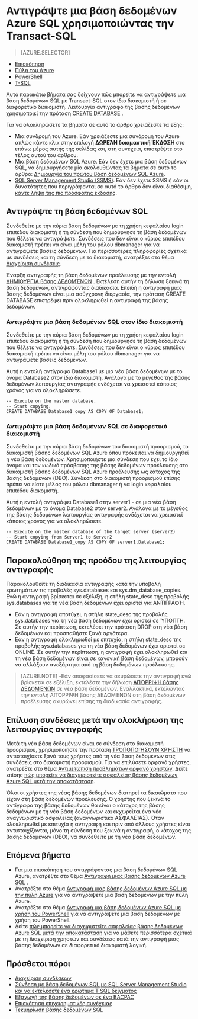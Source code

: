<properties 
    pageTitle="Αντιγράψτε μια βάση δεδομένων Azure SQL χρησιμοποιώντας την Transact-SQL | Microsoft Azure" 
    description="Δημιουργία αντιγράφου μιας βάσης δεδομένων Azure SQL χρησιμοποιώντας την Transact-SQL" 
    services="sql-database"
    documentationCenter=""
    authors="stevestein"
    manager="jhubbard"
    editor=""/>

<tags
    ms.service="sql-database"
    ms.devlang="NA"
    ms.date="09/19/2016"
    ms.author="sstein"
    ms.workload="data-management"
    ms.topic="article"
    ms.tgt_pltfrm="NA"/>


# <a name="copy-an-azure-sql-database-using-transact-sql"></a>Αντιγράψτε μια βάση δεδομένων Azure SQL χρησιμοποιώντας την Transact-SQL


> [AZURE.SELECTOR]
- [Επισκόπηση](sql-database-copy.md)
- [Πύλη του Azure](sql-database-copy-portal.md)
- [PowerShell](sql-database-copy-powershell.md)
- [T-SQL](sql-database-copy-transact-sql.md)


Αυτό παρακάτω βήματα σας δείχνουν πώς μπορείτε να αντιγράψετε μια βάση δεδομένων SQL με Transact-SQL στον ίδιο διακομιστή ή σε διαφορετικό διακομιστή. Λειτουργία αντίγραφο της βάσης δεδομένων χρησιμοποιεί την πρόταση [CREATE DATABASE](https://msdn.microsoft.com/library/ms176061.aspx) .

Για να ολοκληρώσετε τα βήματα σε αυτό το άρθρο χρειάζεστε τα εξής:

- Μια συνδρομή του Azure. Εάν χρειάζεστε μια συνδρομή του Azure απλώς κάντε κλικ στην επιλογή **ΔΩΡΕΆΝ δοκιμαστική ΈΚΔΟΣΗ** στο επάνω μέρος αυτής της σελίδας και, στη συνέχεια, επιστρέψτε στο τέλος αυτού του άρθρου.
- Μια βάση δεδομένων SQL Azure. Εάν δεν έχετε μια βάση δεδομένων SQL, να δημιουργήσετε μία ακολουθώντας τα βήματα σε αυτό το άρθρο: [Δημιουργία του πρώτου βάση δεδομένων SQL Azure](sql-database-get-started.md).
- [SQL Server Management Studio (SSMS)](https://msdn.microsoft.com/library/ms174173.aspx). Εάν δεν έχετε SSMS ή εάν οι δυνατότητες που περιγράφονται σε αυτό το άρθρο δεν είναι διαθέσιμη, [κάντε λήψη της πιο πρόσφατης έκδοσης](https://msdn.microsoft.com/library/mt238290.aspx).


## <a name="copy-your-sql-database"></a>Αντιγράψτε τη βάση δεδομένων SQL

Συνδεθείτε με την κύρια βάση δεδομένων με τη χρήση κεφαλαίου login επιπέδου διακομιστή ή τη σύνδεση που δημιούργησε τη βάση δεδομένων που θέλετε να αντιγράψετε. Συνδέσεις που δεν είναι ο κύριος επιπέδου διακομιστή πρέπει να είναι μέλη του ρόλου dbmanager για να αντιγράψετε βάσεις δεδομένων. Για περισσότερες πληροφορίες σχετικά με συνδέσεις και τη σύνδεση με το διακομιστή, ανατρέξτε στο θέμα [Διαχείριση συνδέσεις](sql-database-manage-logins.md).

Έναρξη αντιγραφής τη βάση δεδομένων προέλευσης με την εντολή [ΔΗΜΙΟΥΡΓΊΑ βάσης ΔΕΔΟΜΈΝΩΝ](https://msdn.microsoft.com/library/ms176061.aspx) . Εκτέλεση αυτήν τη δήλωση ξεκινά τη βάση δεδομένων, αντιγράφοντας διαδικασία. Επειδή η αντιγραφή μιας βάσης δεδομένων είναι μια ασύγχρονη διεργασία, την πρόταση CREATE DATABASE επιστρέφει πριν ολοκληρωθεί η αντιγραφή της βάσης δεδομένων.


### <a name="copy-a-sql-database-to-the-same-server"></a>Αντιγράψτε μια βάση δεδομένων SQL στον ίδιο διακομιστή

Συνδεθείτε με την κύρια βάση δεδομένων με τη χρήση κεφαλαίου login επιπέδου διακομιστή ή τη σύνδεση που δημιούργησε τη βάση δεδομένων που θέλετε να αντιγράψετε. Συνδέσεις που δεν είναι ο κύριος επιπέδου διακομιστή πρέπει να είναι μέλη του ρόλου dbmanager για να αντιγράψετε βάσεις δεδομένων.

Αυτή η εντολή αντίγραφα Database1 με μια νέα βάση δεδομένων με το όνομα Database2 στον ίδιο διακομιστή. Ανάλογα με το μέγεθος της βάσης δεδομένων λειτουργίας αντιγραφής ενδέχεται να χρειαστεί κάποιος χρόνος για να ολοκληρώσετε.

    -- Execute on the master database.
    -- Start copying.
    CREATE DATABASE Database1_copy AS COPY OF Database1;

### <a name="copy-a-sql-database-to-a-different-server"></a>Αντιγράψτε μια βάση δεδομένων SQL σε διαφορετικό διακομιστή

Συνδεθείτε με την κύρια βάση δεδομένων του διακομιστή προορισμού, το διακομιστή βάσης δεδομένων SQL Azure όπου πρόκειται να δημιουργηθεί η νέα βάση δεδομένων. Χρησιμοποιήστε μια σύνδεση που έχει το ίδιο όνομα και τον κωδικό πρόσβασης της βάσης δεδομένων προέλευσης στο διακομιστή βάσης δεδομένων SQL Azure προέλευσης ως κάτοχος της βάσης δεδομένων (DBO). Σύνδεση στο διακομιστή προορισμού επίσης πρέπει να είστε μέλος του ρόλου dbmanager ή να login κεφαλαίου επιπέδου διακομιστή.

Αυτή η εντολή αντιγράφει Database1 στην server1 - σε μια νέα βάση δεδομένων με το όνομα Database2 στον server2. Ανάλογα με το μέγεθος της βάσης δεδομένων λειτουργίας αντιγραφής ενδέχεται να χρειαστεί κάποιος χρόνος για να ολοκληρώσετε.


    -- Execute on the master database of the target server (server2)
    -- Start copying from Server1 to Server2
    CREATE DATABASE Database1_copy AS COPY OF server1.Database1;
    

## <a name="monitor-the-progress-of-the-copy-operation"></a>Παρακολούθηση της προόδου της λειτουργίας αντιγραφής

Παρακολουθείτε τη διαδικασία αντιγραφής κατά την υποβολή ερωτημάτων τις προβολές sys.databases και sys.dm_database_copies. Ενώ η αντιγραφή βρίσκεται σε εξέλιξη, η στήλη state_desc της προβολής sys.databases για τη νέα βάση δεδομένων έχει οριστεί για ΑΝΤΙΓΡΑΦΉ.


- Εάν η αντιγραφή αποτύχει, η στήλη state_desc της προβολής sys.databases για τη νέα βάση δεδομένων έχει οριστεί σε ΎΠΟΠΤΗ. Σε αυτήν την περίπτωση, εκτελέσει την πρόταση DROP στη νέα βάση δεδομένων και προσπαθήστε ξανά αργότερα.
- Εάν η αντιγραφή ολοκληρωθεί με επιτυχία, η στήλη state_desc της προβολής sys.databases για τη νέα βάση δεδομένων έχει οριστεί σε ONLINE. Σε αυτήν την περίπτωση, η αντιγραφή έχει ολοκληρωθεί και τη νέα βάση δεδομένων είναι σε κανονική βάση δεδομένων, μπορούν να αλλάξουν ανεξάρτητα από τη βάση δεδομένων προέλευσης.

> [AZURE.NOTE] -Εάν αποφασίσετε να ακυρώσετε την αντιγραφή ενώ βρίσκεται σε εξέλιξη, εκτελέστε την δήλωση [ΑΠΌΡΡΙΨΗ βάσης ΔΕΔΟΜΈΝΩΝ](https://msdn.microsoft.com/library/ms178613.aspx) σε νέα βάση δεδομένων. Εναλλακτικά, εκτελώντας την εντολή ΑΠΌΡΡΙΨΗ βάσης ΔΕΔΟΜΈΝΩΝ στη βάση δεδομένων προέλευσης ακυρώνει επίσης τη διαδικασία αντιγραφής.


## <a name="resolve-logins-after-the-copy-operation-completes"></a>Επίλυση συνδέσεις μετά την ολοκλήρωση της λειτουργίας αντιγραφής

Μετά τη νέα βάση δεδομένων είναι σε σύνδεση στο διακομιστή προορισμού, χρησιμοποιήστε την πρόταση [ΤΡΟΠΟΠΟΙΉΣΟΥΝ ΧΡΉΣΤΗ](https://msdn.microsoft.com/library/ms176060.aspx) να αντιστοιχίσετε ξανά τους χρήστες από τη νέα βάση δεδομένων στις συνδέσεις στο διακομιστή προορισμού. Για να επιλύσετε ορφανό χρήστες, ανατρέξτε στο θέμα [Αντιμετώπιση προβλημάτων ορφανό χρηστών](https://msdn.microsoft.com/library/ms175475.aspx). Δείτε επίσης [πώς μπορείτε να διαχειριστείτε ασφαλείας βάσης δεδομένων Azure SQL μετά την αποκατάσταση](sql-database-geo-replication-security-config.md).

Όλοι οι χρήστες της νέας βάσης δεδομένων διατηρεί τα δικαιώματα που είχαν στη βάση δεδομένων προέλευσης. Ο χρήστης που ξεκινά το αντίγραφο της βάσης δεδομένων θα είναι ο κάτοχος της βάσης δεδομένων με τη νέα βάση δεδομένων και εκχωρείται ένα νέο αναγνωριστικό ασφαλείας (αναγνωριστικό ΑΣΦΑΛΕΊΑΣ). Όταν ολοκληρωθεί με επιτυχία η αντιγραφή και πριν από άλλους χρήστες είναι αντιστοιχίζονται, μόνο τη σύνδεση που ξεκινά η αντιγραφή, ο κάτοχος της βάσης δεδομένων (DBO), να συνδεθείτε με τη νέα βάση δεδομένων.


## <a name="next-steps"></a>Επόμενα βήματα

- Για μια επισκόπηση του αντιγράφοντας μια βάση δεδομένων SQL Azure, ανατρέξτε στο θέμα [Αντιγραφή μιας βάσης δεδομένων Azure SQL](sql-database-copy.md) .
- Ανατρέξτε στο θέμα [Αντιγραφή μιας βάσης δεδομένων Azure SQL με την πύλη Azure](sql-database-copy-portal.md) για να αντιγράψετε μια βάση δεδομένων με την πύλη Azure.
- Ανατρέξτε στο θέμα [Αντιγραφή μια βάση δεδομένων Azure SQL με χρήση του PowerShell](sql-database-copy-powershell.md) για να αντιγράψετε μια βάση δεδομένων με χρήση του PowerShell.
- Δείτε [πώς μπορείτε να διαχειριστείτε ασφαλείας βάσης δεδομένων Azure SQL μετά την αποκατάσταση](sql-database-geo-replication-security-config.md) για να μάθετε περισσότερα σχετικά με τη Διαχείριση χρηστών και συνδέσεις κατά την αντιγραφή μιας βάσης δεδομένων σε διαφορετικό διακομιστή λογική.



## <a name="additional-resources"></a>Πρόσθετοι πόροι

- [Διαχείριση συνδέσεων](sql-database-manage-logins.md)
- [Σύνδεση με βάση δεδομένων SQL με SQL Server Management Studio και να εκτελέσετε ένα ερώτημα T SQL δείγματος](sql-database-connect-query-ssms.md)
- [Εξαγωγή της βάσης δεδομένων σε ένα BACPAC](sql-database-export.md)
- [Επισκόπηση επιχειρηματικές συνέχειας](sql-database-business-continuity.md)
- [Τεκμηρίωση βάσης δεδομένων SQL](https://azure.microsoft.com/documentation/services/sql-database/)


